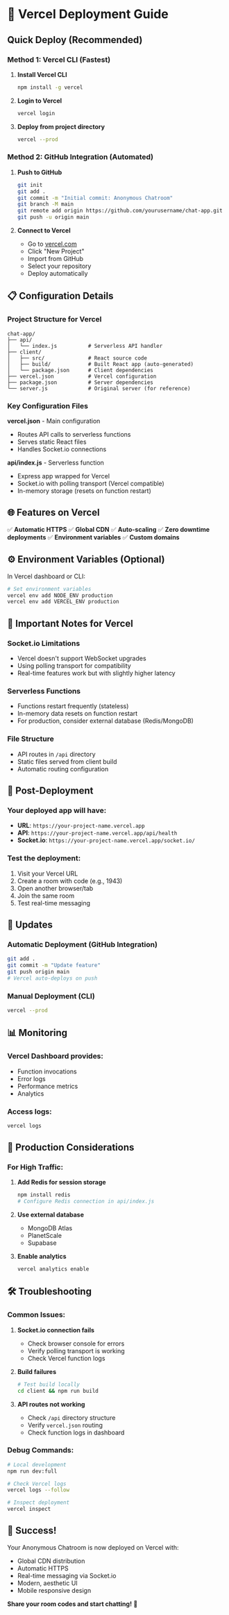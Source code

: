 # 🚀 Vercel Deployment Guide

## Quick Deploy (Recommended)

### Method 1: Vercel CLI (Fastest)

1. **Install Vercel CLI**
   ```bash
   npm install -g vercel
   ```

2. **Login to Vercel**
   ```bash
   vercel login
   ```

3. **Deploy from project directory**
   ```bash
   vercel --prod
   ```

### Method 2: GitHub Integration (Automated)

1. **Push to GitHub**
   ```bash
   git init
   git add .
   git commit -m "Initial commit: Anonymous Chatroom"
   git branch -M main
   git remote add origin https://github.com/yourusername/chat-app.git
   git push -u origin main
   ```

2. **Connect to Vercel**
   - Go to [vercel.com](https://vercel.com)
   - Click "New Project"
   - Import from GitHub
   - Select your repository
   - Deploy automatically

## 📋 Configuration Details

### Project Structure for Vercel
```
chat-app/
├── api/
│   └── index.js          # Serverless API handler
├── client/
│   ├── src/              # React source code
│   ├── build/            # Built React app (auto-generated)
│   └── package.json      # Client dependencies
├── vercel.json           # Vercel configuration
├── package.json          # Server dependencies
└── server.js             # Original server (for reference)
```

### Key Configuration Files

**vercel.json** - Main configuration
- Routes API calls to serverless functions
- Serves static React files
- Handles Socket.io connections

**api/index.js** - Serverless function
- Express app wrapped for Vercel
- Socket.io with polling transport (Vercel compatible)
- In-memory storage (resets on function restart)

## 🌐 Features on Vercel

✅ **Automatic HTTPS**
✅ **Global CDN**
✅ **Auto-scaling**
✅ **Zero downtime deployments**
✅ **Environment variables**
✅ **Custom domains**

## ⚙️ Environment Variables (Optional)

In Vercel dashboard or CLI:
```bash
# Set environment variables
vercel env add NODE_ENV production
vercel env add VERCEL_ENV production
```

## 🔧 Important Notes for Vercel

### Socket.io Limitations
- Vercel doesn't support WebSocket upgrades
- Using polling transport for compatibility
- Real-time features work but with slightly higher latency

### Serverless Functions
- Functions restart frequently (stateless)
- In-memory data resets on function restart
- For production, consider external database (Redis/MongoDB)

### File Structure
- API routes in `/api` directory
- Static files served from client build
- Automatic routing configuration

## 🚀 Post-Deployment

### Your deployed app will have:
- **URL**: `https://your-project-name.vercel.app`
- **API**: `https://your-project-name.vercel.app/api/health`
- **Socket.io**: `https://your-project-name.vercel.app/socket.io/`

### Test the deployment:
1. Visit your Vercel URL
2. Create a room with code (e.g., 1943)
3. Open another browser/tab
4. Join the same room
5. Test real-time messaging

## 🔄 Updates

### Automatic Deployment (GitHub Integration)
```bash
git add .
git commit -m "Update feature"
git push origin main
# Vercel auto-deploys on push
```

### Manual Deployment (CLI)
```bash
vercel --prod
```

## 📊 Monitoring

### Vercel Dashboard provides:
- Function invocations
- Error logs
- Performance metrics
- Analytics

### Access logs:
```bash
vercel logs
```

## 🎯 Production Considerations

### For High Traffic:
1. **Add Redis for session storage**
   ```bash
   npm install redis
   # Configure Redis connection in api/index.js
   ```

2. **Use external database**
   - MongoDB Atlas
   - PlanetScale
   - Supabase

3. **Enable analytics**
   ```bash
   vercel analytics enable
   ```

## 🛠️ Troubleshooting

### Common Issues:

1. **Socket.io connection fails**
   - Check browser console for errors
   - Verify polling transport is working
   - Check Vercel function logs

2. **Build failures**
   ```bash
   # Test build locally
   cd client && npm run build
   ```

3. **API routes not working**
   - Check `/api` directory structure
   - Verify `vercel.json` routing
   - Check function logs in dashboard

### Debug Commands:
```bash
# Local development
npm run dev:full

# Check Vercel logs
vercel logs --follow

# Inspect deployment
vercel inspect
```

## 🎉 Success!

Your Anonymous Chatroom is now deployed on Vercel with:
- Global CDN distribution
- Automatic HTTPS
- Real-time messaging via Socket.io
- Modern, aesthetic UI
- Mobile responsive design

**Share your room codes and start chatting!** 🚀